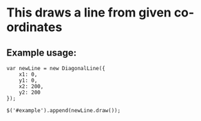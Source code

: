 # This draws a line from given co-ordinates

## Example usage:

```
var newLine = new DiagonalLine({
    x1: 0,
    y1: 0,
    x2: 200,
    y2: 200
});

$('#example').append(newLine.draw());
```
